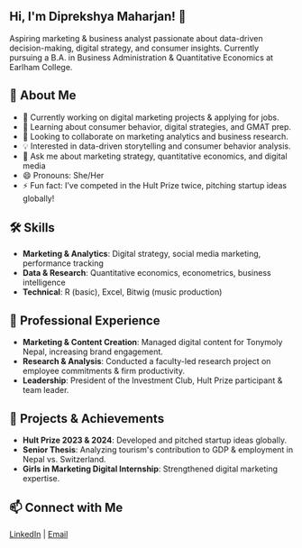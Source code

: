 ## Hi, I'm Diprekshya Maharjan!  👋

Aspiring marketing & business analyst passionate about data-driven decision-making, digital strategy, and consumer insights. Currently pursuing a B.A. in Business Administration & Quantitative Economics at Earlham College.  

## 🚀 About Me  
- 🔭 Currently working on digital marketing projects & applying for jobs.  
- 🌱 Learning about consumer behavior, digital strategies, and GMAT prep.  
- 👯 Looking to collaborate on marketing analytics and business research.  
- 💡 Interested in data-driven storytelling and consumer behavior analysis.
- 💬 Ask me about marketing strategy, quantitative economics, and digital media
- 😄 Pronouns: She/Her
- ⚡ Fun fact: I’ve competed in the Hult Prize twice, pitching startup ideas globally!

## 🛠️ Skills  
- **Marketing & Analytics**: Digital strategy, social media marketing, performance tracking  
- **Data & Research**: Quantitative economics, econometrics, business intelligence  
- **Technical**: R (basic), Excel, Bitwig (music production)  

## 💼 Professional Experience  
- **Marketing & Content Creation**: Managed digital content for Tonymoly Nepal, increasing brand engagement.  
- **Research & Analysis**: Conducted a faculty-led research project on employee commitments & firm productivity.  
- **Leadership**: President of the Investment Club, Hult Prize participant & team leader.  

## 🌟 Projects & Achievements  
- **Hult Prize 2023 & 2024**: Developed and pitched startup ideas globally.  
- **Senior Thesis**: Analyzing tourism's contribution to GDP & employment in Nepal vs. Switzerland.  
- **Girls in Marketing Digital Internship**: Strengthened digital marketing expertise.  

## 📫 Connect with Me  
[LinkedIn](your-linkedin-url) | [Email](dipreksyha@gmail.com)  
